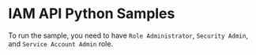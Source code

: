 
IAM API Python Samples
======================


To run the sample, you need to have `Role Administrator`, `Security
Admin`, and `Service Account Admin` role.
